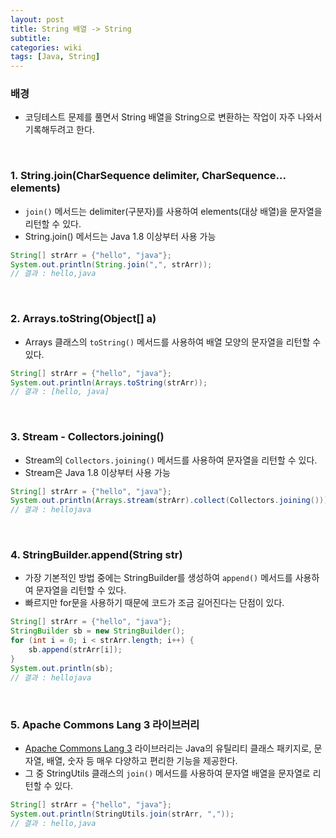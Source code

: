```yaml
---
layout: post
title: String 배열 -> String
subtitle: 
categories: wiki
tags: [Java, String]
---
```

### 배경
- 코딩테스트 문제를 풀면서 String 배열을 String으로 변환하는 작업이 자주 나와서 기록해두려고 한다.   
<br/>  
   

### 1. String.join(CharSequence delimiter, CharSequence... elements)
- `join()` 메서드는 delimiter(구분자)를 사용하여 elements(대상 배열)을 문자열을 리턴할 수 있다.
- String.join() 메서드는 Java 1.8 이상부터 사용 가능
```java
String[] strArr = {"hello", "java"};
System.out.println(String.join(",", strArr));
// 결과 : hello,java
```
<br/> 

### 2. Arrays.toString(Object[] a)
- Arrays 클래스의 `toString()` 메서드를 사용하여 배열 모양의 문자열을 리턴할 수 있다.
```java
String[] strArr = {"hello", "java"};
System.out.println(Arrays.toString(strArr));
// 결과 : [hello, java]
```
<br/> 

### 3. Stream - Collectors.joining()
- Stream의 `Collectors.joining()` 메서드를 사용하여 문자열을 리턴할 수 있다.
- Stream은 Java 1.8 이상부터 사용 가능
```java
String[] strArr = {"hello", "java"};
System.out.println(Arrays.stream(strArr).collect(Collectors.joining()));
// 결과 : hellojava
```
<br/> 

### 4. StringBuilder.append(String str)
- 가장 기본적인 방법 중에는 StringBuilder를 생성하여 `append()` 메서드를 사용하여 문자열을 리턴할 수 있다.
- 빠르지만 for문을 사용하기 때문에 코드가 조금 길어진다는 단점이 있다.
```java
String[] strArr = {"hello", "java"};
StringBuilder sb = new StringBuilder();
for (int i = 0; i < strArr.length; i++) {
	sb.append(strArr[i]);
}
System.out.println(sb);
// 결과 : hellojava
```
<br/> 

### 5. Apache Commons Lang 3  라이브러리
- [Apache Commons Lang 3](https://commons.apache.org/proper/commons-lang) 라이브러리는 Java의 유틸리티 클래스 패키지로, 문자열, 배열, 숫자 등 매우 다양하고 편리한 기능을 제공한다.
- 그 중 StringUtils 클래스의 `join()` 메서드를 사용하여 문자열 배열을 문자열로 리턴할 수 있다.
```java
String[] strArr = {"hello", "java"};
System.out.println(StringUtils.join(strArr, ","));
// 결과 : hello,java
```